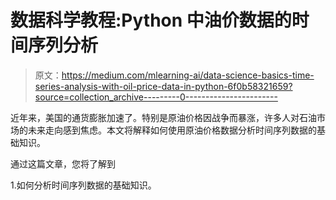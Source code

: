 # 数据科学教程:Python 中油价数据的时间序列分析

> 原文：<https://medium.com/mlearning-ai/data-science-basics-time-series-analysis-with-oil-price-data-in-python-6f0b58321659?source=collection_archive---------0----------------------->

近年来，美国的通货膨胀加速了。特别是原油价格因战争而暴涨，许多人对石油市场的未来走向感到焦虑。本文将解释如何使用原油价格数据分析时间序列数据的基础知识。

通过这篇文章，您将了解到

1.如何分析时间序列数据的基础知识。